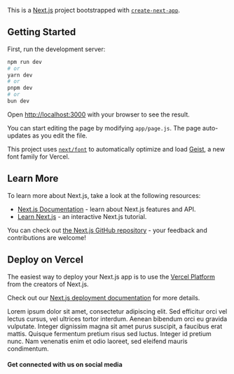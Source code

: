 This is a [Next.js](https://nextjs.org) project bootstrapped with [`create-next-app`](https://github.com/vercel/next.js/tree/canary/packages/create-next-app).

## Getting Started

First, run the development server:

```bash
npm run dev
# or
yarn dev
# or
pnpm dev
# or
bun dev
```

Open [http://localhost:3000](http://localhost:3000) with your browser to see the result.

You can start editing the page by modifying `app/page.js`. The page auto-updates as you edit the file.

This project uses [`next/font`](https://nextjs.org/docs/app/building-your-application/optimizing/fonts) to automatically optimize and load [Geist](https://vercel.com/font), a new font family for Vercel.

## Learn More

To learn more about Next.js, take a look at the following resources:

- [Next.js Documentation](https://nextjs.org/docs) - learn about Next.js features and API.
- [Learn Next.js](https://nextjs.org/learn) - an interactive Next.js tutorial.

You can check out [the Next.js GitHub repository](https://github.com/vercel/next.js) - your feedback and contributions are welcome!

## Deploy on Vercel

The easiest way to deploy your Next.js app is to use the [Vercel Platform](https://vercel.com/new?utm_medium=default-template&filter=next.js&utm_source=create-next-app&utm_campaign=create-next-app-readme) from the creators of Next.js.

Check out our [Next.js deployment documentation](https://nextjs.org/docs/app/building-your-application/deploying) for more details.

Lorem ipsum dolor sit amet, consectetur adipiscing elit. Sed efficitur orci vel lectus cursus, vel ultrices tortor interdum.
Aenean bibendum orci eu gravida vulputate. Integer dignissim magna sit amet purus suscipit, a faucibus erat mattis.
Quisque fermentum pretium risus sed luctus. Integer id pretium nunc. Nam venenatis enim et odio laoreet, sed eleifend mauris condimentum.
     

<div className="hexagon bg-[url('/laptopgan.png')] lg:h-[400px] lg:w-[400px] sm:h-[300px] sm:w-[300px] h-[200px] w-[200px] bg-cover bg-center shadow-xl shadow-gray-500/50">
          </div>

 <div className="glass flex justify-between items-center px-[30px] py-[5px]">
        <h4>Get connected with us on social media</h4>
        <div className="flex gap-[10px] text-[16px]">
          <a href="">
            <FaLinkedin />
          </a>
          <a href="">
            <FaSquareFacebook />
          </a>
          <a href="">
            <FaSquareInstagram />
          </a>
          <a href="">
            <FaXTwitter />
          </a>
        </div>
      </div>

       